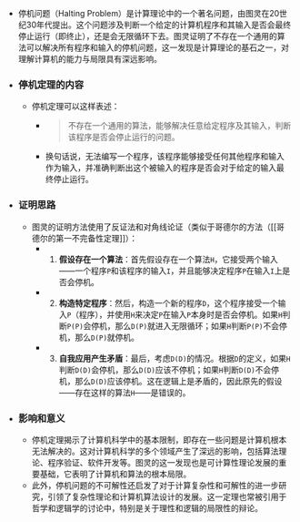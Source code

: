 - 停机问题（Halting Problem）是计算理论中的一个著名问题，由图灵在20世纪30年代提出。这个问题涉及判断一个给定的计算机程序和其输入是否会最终停止运行（即终止），还是会无限循环下去。图灵证明了不存在一个通用的算法可以解决所有程序和输入的停机问题，这一发现是计算理论的基石之一，对理解计算机的能力与局限具有深远影响。
- ### 停机定理的内容
	- 停机定理可以这样表述：
		- > 不存在一个通用的算法，能够解决任意给定程序及其输入，判断该程序是否会停止运行的问题。
		- 换句话说，无法编写一个程序，该程序能够接受任何其他程序和输入作为输入，并准确判断出这个被输入的程序是否会对于给定的输入最终停止运行。
- ### 证明思路
	- 图灵的证明方法使用了反证法和对角线论证（类似于哥德尔的方法（[[哥德尔的第一不完备性定理]]）：
		- 1. **假设存在一个算法**：首先假设存在一个算法`H`，它接受两个输入——一个程序`P`和该程序的输入`I`，并且能够决定程序`P`在输入`I`上是否会停机。
		- 2. **构造特定程序**：然后，构造一个新的程序`D`，这个程序接受一个输入`P`（程序），并使用`H`来决定`P`在输入`P`本身时是否会停机。如果`H`判断`P(P)`会停机，那么`D(P)`就进入无限循环；如果`H`判断`P(P)`不会停机，那么`D(P)`就停机。
		- 3. **自我应用产生矛盾**：最后，考虑`D(D)`的情况。根据`D`的定义，如果`H`判断`D(D)`会停机，那么`D(D)`应该不停机；如果`H`判断`D(D)`不会停机，那么`D(D)`应该停机。这在逻辑上是矛盾的，因此原先的假设——存在这样的算法`H`——是错误的。
- ### 影响和意义
	- 停机定理揭示了计算机科学中的基本限制，即存在一些问题是计算机根本无法解决的。这对计算机科学的多个领域产生了深远的影响，包括算法理论、程序验证、软件开发等。图灵的这一发现也是可计算性理论发展的重要基础，它表明了计算机和算法的根本局限。
	- 此外，停机问题的不可解性还启发了对于计算复杂性和可解性的进一步研究，引领了复杂性理论和计算机算法设计的发展。这一定理也常被引用于哲学和逻辑学的讨论中，特别是关于理性和逻辑的局限性的辩论。
